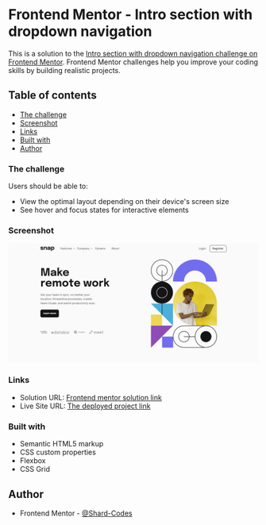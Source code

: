 # Frontend Mentor - Intro section with dropdown navigation

This is a solution to the [Intro section with dropdown navigation challenge on Frontend Mentor](https://www.frontendmentor.io/challenges/intro-section-with-dropdown-navigation-ryaPetHE5). Frontend Mentor challenges help you improve your coding skills by building realistic projects. 

## Table of contents

  - [The challenge](#the-challenge)
  - [Screenshot](#screenshot)
  - [Links](#links)
  - [Built with](#built-with)
  - [Author](#author)

### The challenge

Users should be able to:

- View the optimal layout depending on their device's screen size
- See hover and focus states for interactive elements

### Screenshot

![](/images/webpage.jpg)

### Links

- Solution URL: [Frontend mentor solution link](https://www.frontendmentor.io/challenges/intro-section-with-dropdown-navigation-ryaPetHE5/hub/intro-section-with-dropdown-navigation-made-using-html-and-css-13iXsFgYJv)
- Live Site URL: [The deployed project link](https://intro-section-new.netlify.app/)


### Built with

- Semantic HTML5 markup
- CSS custom properties
- Flexbox
- CSS Grid

## Author

- Frontend Mentor - [@Shard-Codes](https://www.frontendmentor.io/profile/Shard-Codes)
